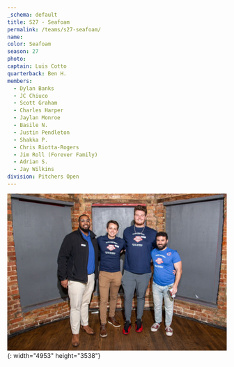 ```yaml
---
_schema: default
title: S27 - Seafoam
permalink: /teams/s27-seafoam/
name:
color: Seafoam
season: 27
photo:
captain: Luis Cotto
quarterback: Ben H.
members:
  - Dylan Banks
  - JC Chiuco
  - Scott Graham
  - Charles Harper
  - Jaylan Monroe
  - Basile N.
  - Justin Pendleton
  - Shakka P.
  - Chris Riotta-Rogers
  - Jim Roll (Forever Family)
  - Adrian S.
  - Jay Wilkins
division: Pitchers Open
---
```

![](/img/da2-7066.jpg){: width="4953" height="3538"}